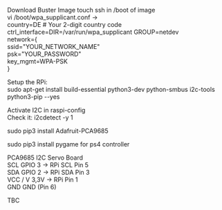 Download Buster Image 
touch ssh in /boot of image  
vi /boot/wpa_supplicant.conf 
->  
country=DE # Your 2-digit country code  
ctrl_interface=DIR=/var/run/wpa_supplicant GROUP=netdev  
network={  
    ssid="YOUR_NETWORK_NAME"  
    psk="YOUR_PASSWORD"  
    key_mgmt=WPA-PSK  
}  
  

Setup the RPi:  
sudo apt-get install build-essential python3-dev python-smbus i2c-tools python3-pip --yes

Activate I2C in raspi-config  
Check it: i2cdetect -y 1  

sudo pip3 install Adafruit-PCA9685

sudo pip3 install pygame for ps4 controller  

PCA9685	I2C Servo Board  
SCL	GPIO 3 -> RPi SCL Pin 5  
SDA	GPIO 2 ->  RPi SDA Pin 3  
VCC / V	3,3V -> RPi Pin 1  
GND	GND (Pin 6)  

TBC
